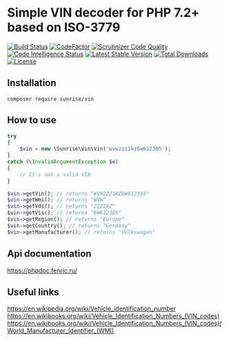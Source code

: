 # Simple VIN decoder for PHP 7.2+ based on ISO-3779

[![Build Status](https://api.travis-ci.com/sunrise-php/vin.svg?branch=master)](https://travis-ci.com/sunrise-php/vin)
[![CodeFactor](https://www.codefactor.io/repository/github/sunrise-php/vin/badge)](https://www.codefactor.io/repository/github/sunrise-php/vin)
[![Scrutinizer Code Quality](https://scrutinizer-ci.com/g/sunrise-php/vin/badges/quality-score.png?b=master)](https://scrutinizer-ci.com/g/sunrise-php/vin/?branch=master)
[![Code Intelligence Status](https://scrutinizer-ci.com/g/sunrise-php/vin/badges/code-intelligence.svg?b=master)](https://scrutinizer-ci.com/code-intelligence)
[![Latest Stable Version](https://poser.pugx.org/sunrise/vin/v/stable?format=flat)](https://packagist.org/packages/sunrise/vin)
[![Total Downloads](https://poser.pugx.org/sunrise/vin/downloads?format=flat)](https://packagist.org/packages/sunrise/vin)
[![License](https://poser.pugx.org/sunrise/vin/license?format=flat)](https://packagist.org/packages/sunrise/vin)

## Installation

```
composer require sunrise/vin
```

## How to use

```php
try
{
    $vin = new \Sunrise\Vin\Vin('wvwzzz1kz6w612305');
}
catch (\InvalidArgumentException $e)
{
    // It's not a valid VIN
}

$vin->getVin(); // returns "WVWZZZ1KZ6W612305"
$vin->getWmi(); // returns "WVW"
$vin->getVds(); // returns "ZZZ1KZ"
$vin->getVis(); // returns "6W612305"
$vin->getRegion(); // returns "Europe"
$vin->getCountry(); // returns "Germany"
$vin->getManufacturer(); // returns "Volkswagen"
```

## Api documentation

https://phpdoc.fenric.ru/

## Useful links

https://en.wikipedia.org/wiki/Vehicle_identification_number<br>
https://en.wikibooks.org/wiki/Vehicle_Identification_Numbers_(VIN_codes)<br>
https://en.wikibooks.org/wiki/Vehicle_Identification_Numbers_(VIN_codes)/World_Manufacturer_Identifier_(WMI)
